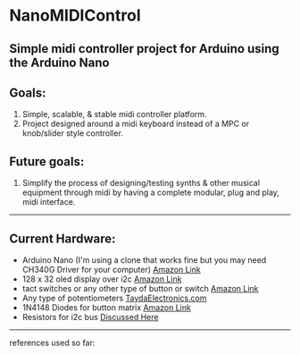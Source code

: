 # NanoMIDIControl
Simple midi controller project for Arduino using the Arduino Nano
---


## Goals:
1. Simple, scalable, & stable midi controller platform.
2. Project designed around a midi keyboard instead of a MPC or knob/slider style controller.

## Future goals:
1. Simplify the process of designing/testing synths & other musical equipment through midi by having a complete modular, plug and play, midi interface.

---
## Current Hardware:
- Arduino Nano (I'm using a clone that works fine but you may need CH340G Driver for your computer) [Amazon Link](https://www.amazon.com/LAFVIN-Board-ATmega328P-Micro-Controller-Arduino/dp/B07G99NNXL/ref=sr_1_5?keywords=arduino+nano&qid=1578443246&sr=8-5)
- 128 x 32 oled display over i2c [Amazon Link](https://www.amazon.com/DSD-TECH-OLED-Display-Arduino/dp/B07D9H83R4/ref=sr_1_2?keywords=128x32&qid=1578443622&sr=8-2)
- tact switches or any other type of button or switch [Amazon Link](https://www.amazon.com/DAOKI-Miniature-Momentary-Tactile-Quality/dp/B01CGMP9GY/ref=sxin_2_ac_d_pm?ac_md=1-0-VW5kZXIgJDU%3D-ac_d_pm&cv_ct_cx=tact+switch&keywords=tact+switch&pd_rd_i=B01CGMP9GY&pd_rd_r=e06c377b-e856-4177-903d-20aee39197ed&pd_rd_w=rmtZ9&pd_rd_wg=UzxHy&pf_rd_p=709d2064-e546-4799-9e66-b352ea89951f&pf_rd_r=738NWDDKHZ4Y7Q70ZWFE&psc=1&qid=1578442853)
- Any type of potentiometers [TaydaElectronics.com](https://www.taydaelectronics.com/10k-ohm-linear-taper-potentiometer-round-shaft-pcb-9mm.html)
- 1N4148 Diodes for button matrix [Amazon Link](https://www.amazon.com/100-Pieces-1N4148-Switching-High-Speed/dp/B079KJ91JZ/ref=sr_1_3?crid=2A5PIVKLCQ2GZ&keywords=1n4148+diode&qid=1578445466&sprefix=1N4148%2Caps%2C149&sr=8-3)
- Resistors for i2c bus [Discussed Here](https://electronics.stackexchange.com/questions/1849/is-there-a-correct-resistance-value-for-i2c-pull-up-resistors)


---
references used so far:
